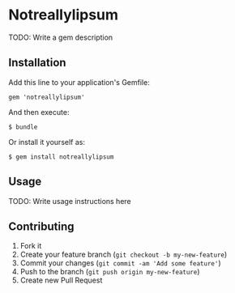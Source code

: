 # Notreallylipsum

TODO: Write a gem description

## Installation

Add this line to your application's Gemfile:

    gem 'notreallylipsum'

And then execute:

    $ bundle

Or install it yourself as:

    $ gem install notreallylipsum

## Usage

TODO: Write usage instructions here

## Contributing

1. Fork it
2. Create your feature branch (`git checkout -b my-new-feature`)
3. Commit your changes (`git commit -am 'Add some feature'`)
4. Push to the branch (`git push origin my-new-feature`)
5. Create new Pull Request
